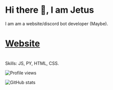 # Hi there 👋, I am Jetus
 I am am a website/discord bot developer (Maybe).
# [Website](https://jetus.me)



# 
Skills: JS, PY, HTML, CSS.



![Profile views](https://gpvc.arturio.dev/Dev-Jetus)

![GitHub stats](https://github-readme-stats.vercel.app/api?username=Dev-Jetus&show_icons=true&count_private=true&theme=dark)

